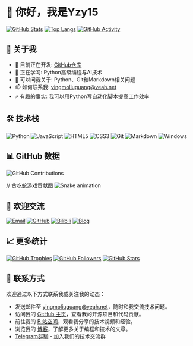 # 👋 你好，我是Yzy15

[![GitHub Stats](https://github-readme-stats.vercel.app/api?username=mc-yzy15&show_icons=true&theme=radical&include_all_commits=true&count_private=true)](https://github.com/mc-yzy15)
[![Top Langs](https://github-readme-stats.vercel.app/api/top-langs/?username=mc-yzy15&layout=compact&theme=radical&hide=html,css)](https://github.com/mc-yzy15)
[![GitHub Activity](https://github-readme-activity-graph.vercel.app/graph?username=mc-yzy15&theme=radical&area=true)](https://github.com/mc-yzy15)

## 🚀 关于我

- 🔭 目前正在开发: [GitHub仓库](https://github.com/mc-yzy15)
- 🌱 正在学习: Python高级编程与AI技术
- 💬 可以问我关于: Python、Git和Markdown相关问题
- 📫 如何联系我: [yingmoliuguang@yeah.net](mailto:yingmoliuguang@yeah.net)
- ⚡ 有趣的事实: 我可以用Python写自动化脚本提高工作效率

## 🛠️ 技术栈

![Python](https://img.shields.io/badge/-Python-3776AB?style=for-the-badge&logo=python&logoColor=white)
![JavaScript](https://img.shields.io/badge/-JavaScript-F7DF1E?style=for-the-badge&logo=javascript&logoColor=black)
![HTML5](https://img.shields.io/badge/-HTML5-E34F26?style=for-the-badge&logo=html5&logoColor=white)
![CSS3](https://img.shields.io/badge/-CSS3-1572B6?style=for-the-badge&logo=css3&logoColor=white)
![Git](https://img.shields.io/badge/-Git-F05032?style=for-the-badge&logo=git&logoColor=white)
![Markdown](https://img.shields.io/badge/-Markdown-000000?style=for-the-badge&logo=markdown&logoColor=white)
![Windows](https://img.shields.io/badge/-Windows-0078D6?style=for-the-badge&logo=windows&logoColor=white)

## 📊 GitHub 数据

![GitHub Contributions](https://github-readme-streak-stats.herokuapp.com/?user=mc-yzy15&theme=radical)

// 贪吃蛇游戏贡献图
![Snake animation](https://github.com/mc-yzy15/mc-yzy15/blob/output/github-contribution-grid-snake.svg)

## 🤝 欢迎交流

  [![Email](https://img.shields.io/badge/Email-0078D4?style=for-the-badge&logo=microsoft-outlook&logoColor=white)](mailto:yingmoliuguang@yeah.net)
  [![GitHub](https://img.shields.io/badge/GitHub-181717?style=for-the-badge&logo=github&logoColor=white)](https://github.com/mc-yzy15)
  [![Bilibili](https://img.shields.io/badge/Bilibili-00A1D6?style=for-the-badge&logo=bilibili&logoColor=white)](https://space.bilibili.com/1338637552)
  [![Blog](https://img.shields.io/badge/Blog-21759B?style=for-the-badge&logo=wordpress&logoColor=white)](https://home159263.wordpress.com/)

## 📈 更多统计

[![GitHub Trophies](https://github-profile-trophy.vercel.app/?username=mc-yzy15&theme=radical&row=1)](https://github.com/mc-yzy15)
[![GitHub Followers](https://img.shields.io/github/followers/mc-yzy15?style=social)](https://github.com/mc-yzy15)
[![GitHub Stars](https://img.shields.io/github/stars/mc-yzy15?style=social)](https://github.com/mc-yzy15)

## 🤝 联系方式

欢迎通过以下方式联系我或关注我的动态：

- 发送邮件至 [yingmoliuguang@yeah.net](mailto:yingmoliuguang@yeah.net)，随时和我交流技术问题。
- 访问我的 [GitHub 主页](https://github.com/mc-yzy15)，查看我的开源项目和代码贡献。
- 前往我的 [B 站空间](https://space.bilibili.com/1338637552)，观看我分享的技术视频和经验。
- 浏览我的 [博客](https://home159263.wordpress.com/)，了解更多关于编程和技术的文章。
- [Telegram群聊](https://t.me/yzyfsq) - 加入我们的技术交流群
